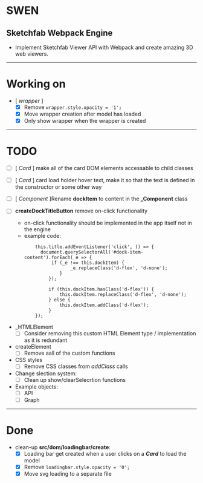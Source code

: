 # SWEN

## Sketchfab Webpack Engine

* Implement Sketchfab Viewer API with Webpack and create amazing 3D web viewers.

---

# Working on

* [ _wrapper_ ] 
  * [x] Remove ```wrapper.style.opacity = '1';```
  * [x] Move wrapper creation after model has loaded
  * [x] Only show wrapper when the wrapper is created

---

# TODO

* [ ] [ _Card_ ] make all of the card DOM elements accessable to child classes 

* [ ] [ _Card_ ] card load holder hover text, make it so that the text is defined in the constructor or some other way

* [ ] [ _Component_ ]Rename **dockItem** to content in the **_Component** class

* [ ] **createDockTitleButton** remove on-click functionality
  *  on-click functionality should be implemented in the app itself not in the engine
  * example code:
    ```
        this.title.addEventListener('click', () => {
          document.querySelectorAll('#dock-item-content').forEach(_e => {
              if (_e !== this.dockItem) {
                     _e.replaceClass('d-flex', 'd-none');
                 }
             });

             if (this.dockItem.hasClass('d-flex')) {
                 this.dockItem.replaceClass('d-flex', 'd-none');
             } else {
                 this.dockItem.addClass('d-flex');
             }
        });
      ```


* _HTMLElement 
  * [ ] Consider removing this custom HTML Element type / implementation as it is redundant

* createElement
  * [ ] Remove aall of the custom functions

* CSS styles
  * [ ] Remove CSS classes from *addClass* calls

* Change slection system:
    * [ ] Clean up show/clearSelecrtion functions

* Example objects:
  * [ ] API
  * [ ] Graph 

--- 

# Done

* clean-up **src/dom/loadingbar/create**:
  * [x] Loading bar get created when a user clicks on a **_Card_** to load the model
  * [x] Remove ```loadingbar.style.opacity = '0';```
  * [x] Move svg loading to a separate file
